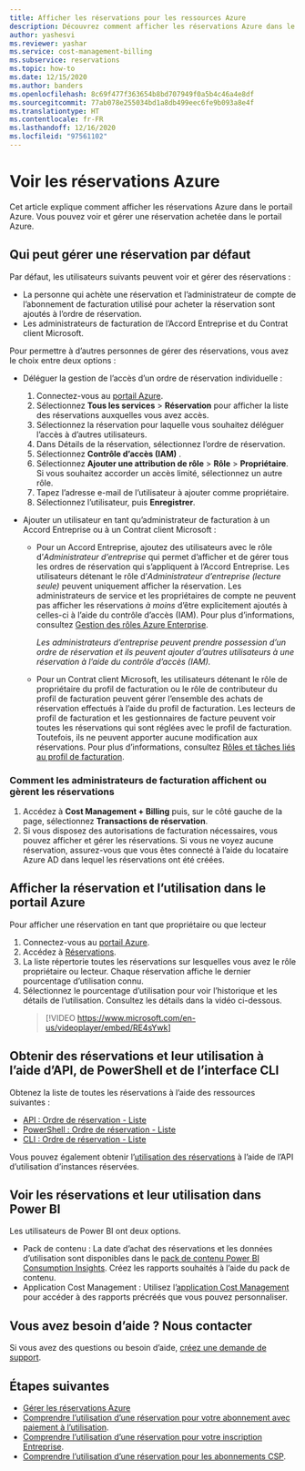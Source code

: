 ```yaml
---
title: Afficher les réservations pour les ressources Azure
description: Découvrez comment afficher les réservations Azure dans le portail Azure. Affichez les réservations et leur utilisation à l’aide d’API, de PowerShell, de l’interface CLI et de Power BI.
author: yashesvi
ms.reviewer: yashar
ms.service: cost-management-billing
ms.subservice: reservations
ms.topic: how-to
ms.date: 12/15/2020
ms.author: banders
ms.openlocfilehash: 8c69f477f363654b8bd707949f0a5b4c46a4e8df
ms.sourcegitcommit: 77ab078e255034bd1a8db499eec6fe9b093a8e4f
ms.translationtype: HT
ms.contentlocale: fr-FR
ms.lasthandoff: 12/16/2020
ms.locfileid: "97561102"
---
```

# <a name="view-azure-reservations"></a>Voir les réservations Azure

Cet article explique comment afficher les réservations Azure dans le portail Azure. Vous pouvez voir et gérer une réservation achetée dans le portail Azure.

## <a name="who-can-manage-a-reservation-by-default"></a>Qui peut gérer une réservation par défaut

Par défaut, les utilisateurs suivants peuvent voir et gérer des réservations :

- La personne qui achète une réservation et l’administrateur de compte de l’abonnement de facturation utilisé pour acheter la réservation sont ajoutés à l’ordre de réservation.
- Les administrateurs de facturation de l’Accord Entreprise et du Contrat client Microsoft.

Pour permettre à d’autres personnes de gérer des réservations, vous avez le choix entre deux options :

- Déléguer la gestion de l’accès d’un ordre de réservation individuelle :
    1. Connectez-vous au [portail Azure](https://portal.azure.com).
    1. Sélectionnez **Tous les services** > **Réservation** pour afficher la liste des réservations auxquelles vous avez accès.
    1. Sélectionnez la réservation pour laquelle vous souhaitez déléguer l’accès à d’autres utilisateurs.
    1. Dans Détails de la réservation, sélectionnez l’ordre de réservation.
    1. Sélectionnez **Contrôle d’accès (IAM)** .
    1. Sélectionnez **Ajouter une attribution de rôle** > **Rôle** > **Propriétaire**. Si vous souhaitez accorder un accès limité, sélectionnez un autre rôle.
    1. Tapez l’adresse e-mail de l’utilisateur à ajouter comme propriétaire.
    1. Sélectionnez l’utilisateur, puis **Enregistrer**.

- Ajouter un utilisateur en tant qu’administrateur de facturation à un Accord Entreprise ou à un Contrat client Microsoft :
    - Pour un Accord Entreprise, ajoutez des utilisateurs avec le rôle d’_Administrateur d’entreprise_ qui permet d’afficher et de gérer tous les ordres de réservation qui s’appliquent à l’Accord Entreprise. Les utilisateurs détenant le rôle d’_Administrateur d’entreprise (lecture seule)_ peuvent uniquement afficher la réservation. Les administrateurs de service et les propriétaires de compte ne peuvent pas afficher les réservations _à moins_ d’être explicitement ajoutés à celles-ci à l’aide du contrôle d’accès (IAM). Pour plus d’informations, consultez [Gestion des rôles Azure Enterprise](../manage/understand-ea-roles.md).

        _Les administrateurs d’entreprise peuvent prendre possession d’un ordre de réservation et ils peuvent ajouter d’autres utilisateurs à une réservation à l’aide du contrôle d’accès (IAM)._
    - Pour un Contrat client Microsoft, les utilisateurs détenant le rôle de propriétaire du profil de facturation ou le rôle de contributeur du profil de facturation peuvent gérer l’ensemble des achats de réservation effectués à l’aide du profil de facturation. Les lecteurs de profil de facturation et les gestionnaires de facture peuvent voir toutes les réservations qui sont réglées avec le profil de facturation. Toutefois, ils ne peuvent apporter aucune modification aux réservations.
    Pour plus d’informations, consultez [Rôles et tâches liés au profil de facturation](../manage/understand-mca-roles.md#billing-profile-roles-and-tasks).

### <a name="how-billing-administrators-view-or-manage-reservations"></a>Comment les administrateurs de facturation affichent ou gèrent les réservations

1. Accédez à **Cost Management + Billing** puis, sur le côté gauche de la page, sélectionnez **Transactions de réservation**.
2. Si vous disposez des autorisations de facturation nécessaires, vous pouvez afficher et gérer les réservations. Si vous ne voyez aucune réservation, assurez-vous que vous êtes connecté à l’aide du locataire Azure AD dans lequel les réservations ont été créées.

## <a name="view-reservation-and-utilization-in-the-azure-portal"></a>Afficher la réservation et l’utilisation dans le portail Azure

Pour afficher une réservation en tant que propriétaire ou que lecteur

1. Connectez-vous au [portail Azure](https://portal.azure.com).
2. Accédez à [Réservations](https://portal.azure.com/#blade/Microsoft_Azure_Reservations/ReservationsBrowseBlade).
3. La liste répertorie toutes les réservations sur lesquelles vous avez le rôle propriétaire ou lecteur. Chaque réservation affiche le dernier pourcentage d’utilisation connu.
4. Sélectionnez le pourcentage d’utilisation pour voir l’historique et les détails de l’utilisation. Consultez les détails dans la vidéo ci-dessous.
   > [!VIDEO https://www.microsoft.com/en-us/videoplayer/embed/RE4sYwk] 

## <a name="get-reservations-and-utilization-using-apis-powershell-and-cli"></a>Obtenir des réservations et leur utilisation à l’aide d’API, de PowerShell et de l’interface CLI

Obtenez la liste de toutes les réservations à l’aide des ressources suivantes :

- [API : Ordre de réservation - Liste](/rest/api/reserved-vm-instances/reservationorder/list)
- [PowerShell : Ordre de réservation - Liste](/powershell/module/azurerm.reservations/get-azurermreservationorder)
- [CLI : Ordre de réservation - Liste](/cli/azure/reservations/reservation-order#az-reservations-reservation-order-list)

Vous pouvez également obtenir l’[utilisation des réservations](/rest/api/billing/enterprise/billing-enterprise-api-reserved-instance-usage) à l’aide de l’API d’utilisation d’instances réservées. 

## <a name="see-reservations-and-utilization-in-power-bi"></a>Voir les réservations et leur utilisation dans Power BI

Les utilisateurs de Power BI ont deux options.
- Pack de contenu : La date d’achat des réservations et les données d’utilisation sont disponibles dans le [pack de contenu Power BI Consumption Insights](/power-bi/desktop-connect-azure-cost-management). Créez les rapports souhaités à l’aide du pack de contenu. 
- Application Cost Management : Utilisez l’[application Cost Management](https://appsource.microsoft.com/product/power-bi/costmanagement.azurecostmanagementapp) pour accéder à des rapports précréés que vous pouvez personnaliser.

## <a name="need-help-contact-us"></a>Vous avez besoin d’aide ? Nous contacter

Si vous avez des questions ou besoin d’aide, [créez une demande de support](https://go.microsoft.com/fwlink/?linkid=2083458).

## <a name="next-steps"></a>Étapes suivantes

- [Gérer les réservations Azure](manage-reserved-vm-instance.md)
- [Comprendre l’utilisation d’une réservation pour votre abonnement avec paiement à l’utilisation](understand-reserved-instance-usage.md).
- [Comprendre l’utilisation d’une réservation pour votre inscription Entreprise](understand-reserved-instance-usage-ea.md).
- [Comprendre l’utilisation d’une réservation pour les abonnements CSP](/partner-center/azure-reservations).


